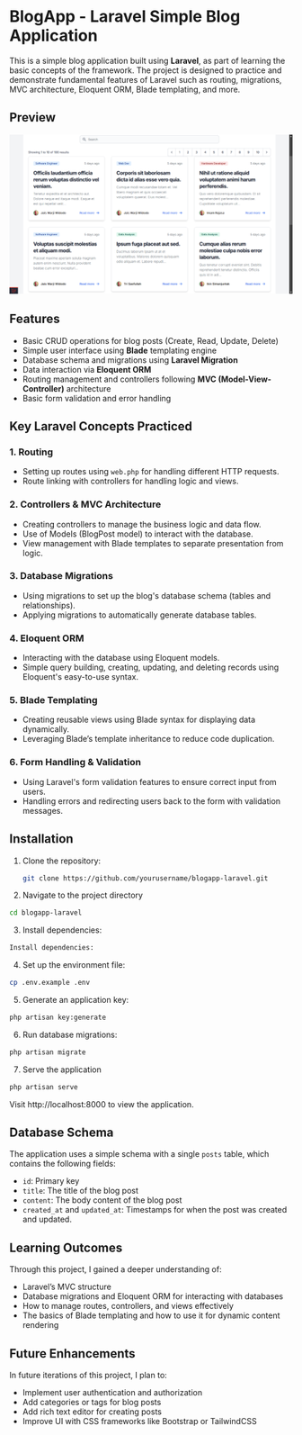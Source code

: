 
# BlogApp - Laravel Simple Blog Application

This is a simple blog application built using **Laravel**, as part of learning the basic concepts of the framework. The project is designed to practice and demonstrate fundamental features of Laravel such as routing, migrations, MVC architecture, Eloquent ORM, Blade templating, and more.

## Preview

![Alt text for image](./assets/web-screenshoot.png)

## Features

- Basic CRUD operations for blog posts (Create, Read, Update, Delete)
- Simple user interface using **Blade** templating engine
- Database schema and migrations using **Laravel Migration**
- Data interaction via **Eloquent ORM**
- Routing management and controllers following **MVC (Model-View-Controller)** architecture
- Basic form validation and error handling

## Key Laravel Concepts Practiced

### 1. **Routing**
   - Setting up routes using `web.php` for handling different HTTP requests.
   - Route linking with controllers for handling logic and views.

### 2. **Controllers & MVC Architecture**
   - Creating controllers to manage the business logic and data flow.
   - Use of Models (BlogPost model) to interact with the database.
   - View management with Blade templates to separate presentation from logic.

### 3. **Database Migrations**
   - Using migrations to set up the blog's database schema (tables and relationships).
   - Applying migrations to automatically generate database tables.

### 4. **Eloquent ORM**
   - Interacting with the database using Eloquent models.
   - Simple query building, creating, updating, and deleting records using Eloquent's easy-to-use syntax.

### 5. **Blade Templating**
   - Creating reusable views using Blade syntax for displaying data dynamically.
   - Leveraging Blade’s template inheritance to reduce code duplication.

### 6. **Form Handling & Validation**
   - Using Laravel's form validation features to ensure correct input from users.
   - Handling errors and redirecting users back to the form with validation messages.

## Installation

1. Clone the repository:
   ```bash
   git clone https://github.com/yourusername/blogapp-laravel.git
   ```

2. Navigate to the project directory
```bash
cd blogapp-laravel
```

3. Install dependencies:
```bash
Install dependencies:
```

4. Set up the environment file:
```bash
cp .env.example .env
```

5. Generate an application key:
```bash
php artisan key:generate
```

6. Run database migrations:
```bash
php artisan migrate
```

7. Serve the application
```bash
php artisan serve
```

Visit http://localhost:8000 to view the application.

## Database Schema

The application uses a simple schema with a single `posts` table, which contains the following fields:

- `id`: Primary key
- `title`: The title of the blog post
- `content`: The body content of the blog post
- `created_at` and `updated_at`: Timestamps for when the post was created and updated.

## Learning Outcomes

Through this project, I gained a deeper understanding of:

- Laravel’s MVC structure
- Database migrations and Eloquent ORM for interacting with databases
- How to manage routes, controllers, and views effectively
- The basics of Blade templating and how to use it for dynamic content rendering

## Future Enhancements

In future iterations of this project, I plan to:

- Implement user authentication and authorization
- Add categories or tags for blog posts
- Add rich text editor for creating posts
- Improve UI with CSS frameworks like Bootstrap or TailwindCSS
